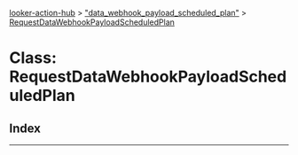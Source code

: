[looker-action-hub](../README.md) > ["data_webhook_payload_scheduled_plan"](../modules/_data_webhook_payload_scheduled_plan_.md) > [RequestDataWebhookPayloadScheduledPlan](../classes/_data_webhook_payload_scheduled_plan_.requestdatawebhookpayloadscheduledplan.md)



# Class: RequestDataWebhookPayloadScheduledPlan

## Index


---
